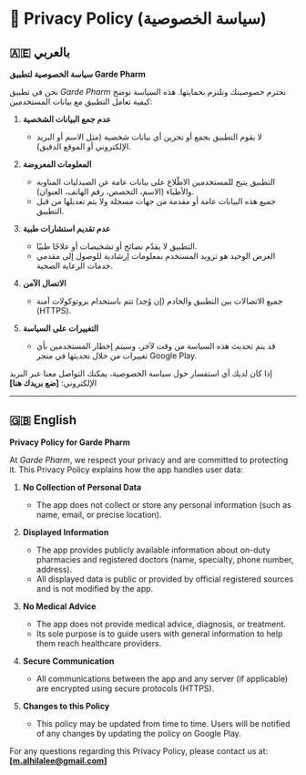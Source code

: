 # 📜 Privacy Policy (سياسة الخصوصية)

## 🇦🇪 بالعربي

**سياسة الخصوصية لتطبيق Garde Pharm**

نحن في تطبيق *Garde Pharm* نحترم خصوصيتك ونلتزم بحمايتها.
هذه السياسة توضح كيفية تعامل التطبيق مع بيانات المستخدمين:

1. **عدم جمع البيانات الشخصية**

   * لا يقوم التطبيق بجمع أو تخزين أي بيانات شخصية (مثل الاسم أو البريد الإلكتروني أو الموقع الدقيق).

2. **المعلومات المعروضة**

   * التطبيق يتيح للمستخدمين الاطّلاع على بيانات عامة عن الصيدليات المناوبة والأطباء (الاسم، التخصص، رقم الهاتف، العنوان).
   * جميع هذه البيانات عامة أو مقدمة من جهات مسجلة ولا يتم تعديلها من قبل التطبيق.

3. **عدم تقديم استشارات طبية**

   * التطبيق لا يقدّم نصائح أو تشخيصات أو علاجًا طبيًا.
   * الغرض الوحيد هو تزويد المستخدم بمعلومات إرشادية للوصول إلى مقدمي خدمات الرعاية الصحية.

4. **الاتصال الآمن**

   * جميع الاتصالات بين التطبيق والخادم (إن وُجد) تتم باستخدام بروتوكولات آمنة (HTTPS).

5. **التغييرات على السياسة**

   * قد يتم تحديث هذه السياسة من وقت لآخر، وسيتم إخطار المستخدمين بأي تغييرات من خلال تحديثها في متجر Google Play.

إذا كان لديك أي استفسار حول سياسة الخصوصية، يمكنك التواصل معنا عبر البريد الإلكتروني: **\[ضع بريدك هنا]**

---

## 🇬🇧 English

**Privacy Policy for Garde Pharm**

At *Garde Pharm*, we respect your privacy and are committed to protecting it.
This Privacy Policy explains how the app handles user data:

1. **No Collection of Personal Data**

   * The app does not collect or store any personal information (such as name, email, or precise location).

2. **Displayed Information**

   * The app provides publicly available information about on-duty pharmacies and registered doctors (name, specialty, phone number, address).
   * All displayed data is public or provided by official registered sources and is not modified by the app.

3. **No Medical Advice**

   * The app does not provide medical advice, diagnosis, or treatment.
   * Its sole purpose is to guide users with general information to help them reach healthcare providers.

4. **Secure Communication**

   * All communications between the app and any server (if applicable) are encrypted using secure protocols (HTTPS).

5. **Changes to this Policy**

   * This policy may be updated from time to time. Users will be notified of any changes by updating the policy on Google Play.

For any questions regarding this Privacy Policy, please contact us at: **\[m.alhilalee@gmail.com]**


